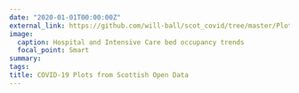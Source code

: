 ```yaml
---
date: "2020-01-01T00:00:00Z"
external_link: https://github.com/will-ball/scot_covid/tree/master/Plots
image:
  caption: Hospital and Intensive Care bed occupancy trends
  focal_point: Smart
summary:
tags:
title: COVID-19 Plots from Scottish Open Data
---
```

